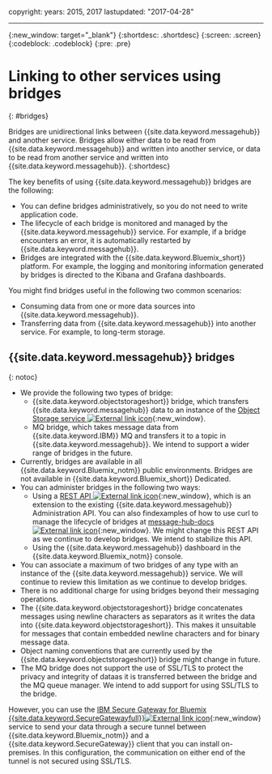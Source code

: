 copyright:
  years: 2015, 2017
lastupdated: "2017-04-28"

---

{:new_window: target="_blank"}
{:shortdesc: .shortdesc}
{:screen: .screen}
{:codeblock: .codeblock}
{:pre: .pre}

# Linking to other services using bridges
{: #bridges}

Bridges are unidirectional links between {{site.data.keyword.messagehub}} and another service. Bridges allow either
data to be read from {{site.data.keyword.messagehub}} and written
into another service, or data to be read from another service and written into {{site.data.keyword.messagehub}}. 
{:shortdesc}

The key benefits of using {{site.data.keyword.messagehub}} bridges are the following:  

* You can define bridges administratively, so you do not need to write application code.
* The lifecycle of each bridge is monitored and managed by the {{site.data.keyword.messagehub}} service. For example, if a bridge encounters an error, it is automatically restarted by {{site.data.keyword.messagehub}}.
* Bridges are integrated with the {{site.data.keyword.Bluemix_short}} platform. For example, the logging and monitoring information generated by  bridges is directed to the Kibana and Grafana dashboards.

You might find bridges useful in the following two common scenarios:

* Consuming data from one or more data sources into {{site.data.keyword.messagehub}}.
* Transferring data from {{site.data.keyword.messagehub}} into another service. For example, to long-term storage.

## {{site.data.keyword.messagehub}} bridges
{: notoc}

* We provide the following two types of bridge: 
  - {{site.data.keyword.objectstorageshort}} bridge, which transfers {{site.data.keyword.messagehub}} data to an instance of the [Object Storage service ![External link icon](images/launch-glyph.svg "External link icon")](/docs/services/ObjectStorage/index.html){:new_window}.
  - MQ bridge, which takes message data from {{site.data.keyword.IBM}} MQ and transfers it to a topic in {{site.data.keyword.messagehub}}. We intend to support a wider range of bridges in the future.
* Currently, bridges are available in all {{site.data.keyword.Bluemix_notm}} public environments. Bridges are not available in {{site.data.keyword.Bluemix_short}} Dedicated.
* You can administer bridges in the following two ways:
  - Using a [REST API ![External link icon](images/launch-glyph.svg "External link icon")](https://github.com/ibm-messaging/message-hub-docs){:new_window}, which is an extension to the existing {{site.data.keyword.messagehub}} Administration API. You can also findexamples of how to use curl to manage the lifecycle of bridges at [message-hub-docs ![External link icon](images/launch-glyph.svg "External link icon")](https://github.com/ibm-messaging/message-hub-docs){:new_window}. We might change this REST API as we continue to develop bridges. We intend to stabilize this API.
  - Using the {{site.data.keyword.messagehub}} dashboard in the {{site.data.keyword.Bluemix_notm}} console.
* You can associate a maximum of two bridges of any type with an instance of the {{site.data.keyword.messagehub}} service. We will continue to review this limitation as we continue to develop bridges.
* There is no additional charge for using bridges beyond their messaging operations.
* The {{site.data.keyword.objectstorageshort}} bridge concatenates messages using newline characters as separators as it writes the data into {{site.data.keyword.objectstorageshort}}. This makes it unsuitable for messages that contain embedded newline characters and for binary message data.
* Object naming conventions that are currently used by the {{site.data.keyword.objectstorageshort}} bridge might change in future.
* The MQ bridge does not support the use of SSL/TLS to protect the privacy and integrity of dataas it is transferred between the bridge and the MQ queue manager. We intend to add support for using SSL/TLS to the bridge. 

However, you can use the [IBM Secure Gateway for Bluemix {{site.data.keyword.SecureGatewayfull}}![External link icon](images/launch-glyph.svg "External link icon")](/docs/services/SecureGateway/secure_gateway.html){:new_window} service to send your data
through a secure tunnel between {{site.data.keyword.Bluemix_notm}}
and a {{site.data.keyword.SecureGateway}} client that you can
install on-premises. In this configuration, the communication on either end of the tunnel is not
secured using SSL/TLS.
